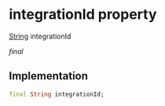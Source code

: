 


# integrationId property






[String](https://api.flutter.dev/flutter/dart-core/String-class.html) integrationId
  
_final_






## Implementation

```dart
final String integrationId;


```







